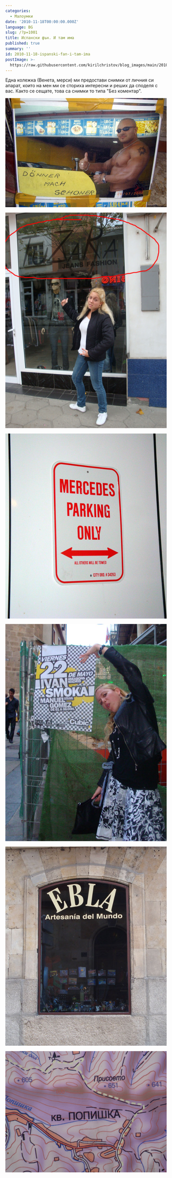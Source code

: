 ```yaml
---
categories:
  - Малоумки
date: '2010-11-18T00:00:00.000Z'
language: BG
slug: /?p=1001
title: Испански фън. И там има
published: true
summary: ''
id: 2010-11-18-ispanski-fan-i-tam-ima
postImage: >-
  https://raw.githubusercontent.com/kirilchristov/blog_images/main/2010/11/CIMG6426.jpg
---
```


Една колежка (Венета, мерси) ми предостави снимки от личния си апарат, които на мен ми се сториха интересни и реших да споделя с вас. Както се сещате, това са снимки то типа "Без коментар". 

![](https://raw.githubusercontent.com/kirilchristov/blog_images/main/2010/11/CIMG6426.jpg)

![](https://raw.githubusercontent.com/kirilchristov/blog_images/main/2010/11/Picture-154.jpg)

![Mercedes Only](https://raw.githubusercontent.com/kirilchristov/blog_images/main/2010/11/Picture-173.jpg)

 

![Ivan Smoka](https://raw.githubusercontent.com/kirilchristov/blog_images/main/2010/11/Picture-1199.jpg)

 

![ebla](https://raw.githubusercontent.com/kirilchristov/blog_images/main/2010/11/Picture-1277.jpg)

![попишка](https://raw.githubusercontent.com/kirilchristov/blog_images/main/2010/11/Picture-176.jpg)
